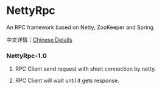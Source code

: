 # NettyRpc
An RPC framework based on Netty, ZooKeeper and Spring

中文详情：[Chinese Details](http://www.cnblogs.com/luxiaoxun/p/5272384.html)

### NettyRpc-1.0
1) RPC Client send request with short connection by netty.

2) RPC Client will wait until it gets response.


